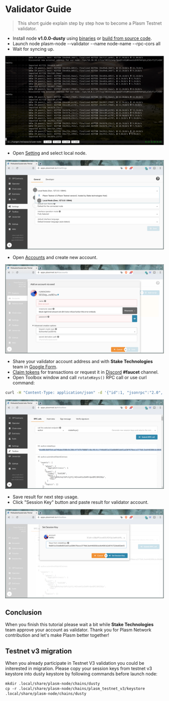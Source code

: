# Validator Guide

> This short guide explain step by step how to become a Plasm Testnet validator.

* Install node **v1.0.0-dusty** using [binaries](https://github.com/staketechnologies/Plasm/releases/tag/v1.0.0-dusty) or [build from source code](https://github.com/staketechnologies/Plasm#building-from-source).
* Launch node plasm-node --validator --name node-name --rpc-cors all
* Wait for syncing up.

![Testnet Sync](../../.gitbook/assets/testnet_sync.png)

* Open [Setting](https://apps.plasmnet.io/#/settings) and select local node.

![Testnet Settings](../../.gitbook/assets/testnet_settings.png)

* Open [Accounts](https://apps.plasmnet.io/#/accounts) and create new account.

![Testnet Accounts](../../.gitbook/assets/testnet_accounts.png)

* Share your validator account address and with **Stake Technologies** team in [Google Form](https://docs.google.com/forms/d/e/1FAIpQLSday0ckkK43TzJgKtQmJdzkudQNFDXspZAuUGi5Y5vfjkis3Q/viewform).
* [Claim tokens](https://medium.com/stake-technologies/dusty-lockdrop-how-to-claim-def048fa353) for transactions or request it in [Discord](https://discord.gg/Z3nC9U4) **\#faucet** channel.
* Open Toolbox window and call `rotateKeys()` RPC call or use curl command:

```bash
curl -H "Content-Type: application/json" -d '{"id":1, "jsonrpc":"2.0", "method": "author_rotateKeys", "params":[]}' http://localhost:9933
```

![Testnet Rotate](../../.gitbook/assets/testnet_rotate.png)

* Save result for next step usage.
* Click "Session Key" button and paste result for validator account.

![Testnet Session](../../.gitbook/assets/testnet_session.png)

## Conclusion

When you finish this tutorial please wait a bit while **Stake Technologies** team approve your account as validator. Thank you for Plasm Network contribution and let's make Plasm better together!

## Testnet v3 migration

When you already participate in Testnet V3 validation you could be initerested in migration. Please copy your session keys from testnet v3 keystore into dusty keystore by following commands before launch node:

```text
mkdir .local/share/plasm-node/chains/dusty
cp -r .local/share/plasm-node/chains/plasm_testnet_v3/keystore .local/share/plasm-node/chains/dusty
```

